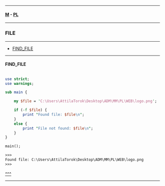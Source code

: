 
---

#### [M](https://github.com/ttltrk/TTT/blob/master/menu.md) - [PL](https://github.com/ttltrk/TTT/blob/master/PL/PL.md)

---

### FILE

---

* [FIND_FILE](#FIND_FILE)

---

#### FIND_FILE

```

```

```pl
use strict;
use warnings;

sub main {

    my $file = 'C:\Users\AttilaTorok\Desktop\ADM\MM\PL\WEB\logo.png';

    if (-f $file) {
        print "Found file: $file\n";
    }
    else {
        print "File not found: $file\n";
    }
}

main();

>>>
Found file: C:\Users\AttilaTorok\Desktop\ADM\MM\PL\WEB\logo.png
>>>
```

[^^^](#WEB)

---
